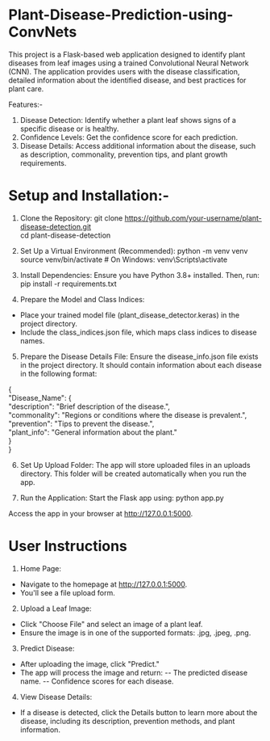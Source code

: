 # Plant-Disease-Prediction-using-ConvNets
This project is a Flask-based web application designed to identify plant diseases from leaf images using a trained Convolutional Neural Network (CNN). The application provides users with the disease classification, detailed information about the identified disease, and best practices for plant care.

Features:-

1. Disease Detection: Identify whether a plant leaf shows signs of a specific disease or is healthy.
2. Confidence Levels: Get the confidence score for each prediction.
3. Disease Details: Access additional information about the disease, such as description, commonality, prevention tips, and plant growth requirements.

# Setup and Installation:-
1. Clone the Repository:
git clone https://github.com/your-username/plant-disease-detection.git  
cd plant-disease-detection  

2. Set Up a Virtual Environment (Recommended):
python -m venv venv  
source venv/bin/activate  # On Windows: venv\Scripts\activate  

3. Install Dependencies:
Ensure you have Python 3.8+ installed. Then, run:
pip install -r requirements.txt  

4. Prepare the Model and Class Indices:
- Place your trained model file (plant_disease_detector.keras) in the project directory.
- Include the class_indices.json file, which maps class indices to disease names.

5. Prepare the Disease Details File:
Ensure the disease_info.json file exists in the project directory. It should contain information about each disease in the following format:

{  
    "Disease_Name": {  
        "description": "Brief description of the disease.",  
        "commonality": "Regions or conditions where the disease is prevalent.",  
        "prevention": "Tips to prevent the disease.",  
        "plant_info": "General information about the plant."  
    }  
}  

6. Set Up Upload Folder:
The app will store uploaded files in an uploads directory. This folder will be created automatically when you run the app.

7. Run the Application:
Start the Flask app using:
python app.py
 
Access the app in your browser at http://127.0.0.1:5000.

# User Instructions
1. Home Page:
- Navigate to the homepage at http://127.0.0.1:5000.
- You'll see a file upload form.

2. Upload a Leaf Image:
- Click "Choose File" and select an image of a plant leaf.
- Ensure the image is in one of the supported formats: .jpg, .jpeg, .png.

3. Predict Disease:
- After uploading the image, click "Predict."
- The app will process the image and return:
-- The predicted disease name.
-- Confidence scores for each disease.

4. View Disease Details:
- If a disease is detected, click the Details button to learn more about the disease, including its description, prevention methods, and plant information.
